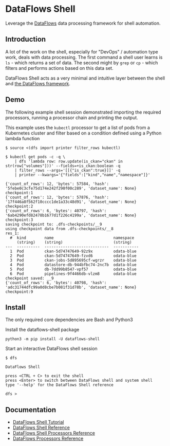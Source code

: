 # DataFlows Shell

Leverage the [DataFlows](https://github.com/datahq/dataflows) data processing framework for shell automation.

## Introduction

A lot of the work on the shell, especially for "DevOps" / automation type work, deals with data processing.
The first command a shell user learns is `ls` - which returns a set of data.
The second might by `grep` or `cp` - which filters and performs actions based on this data set.

DataFlows Shell acts as a very minimal and intuitive layer between the shell and [the DataFlows framework](https://github.com/datahq/dataflows).

## Demo

The following example shell session demonstrated importing the required processors, running a processor chain and printing the output.

This example uses the `kubectl` processor to get a list of pods from a Kubernetes cluster and filter based on a condition defined using a Python lambda function

```
$ source <(dfs import printer filter_rows kubectl)

$ kubectl get pods -c -q \
    | dfs 'lambda row: row.update(is_ckan="ckan" in str(row["volumes"]))' --fields=+is_ckan:boolean -q
    | filter_rows --args='[[{"is_ckan":true}]]' -q
    | printer --kwargs='{"fields":["kind","name","namespace"]}'

{'count_of_rows': 12, 'bytes': 57584, 'hash': '5febe0c3cfe75d174e242f290f00c289', 'dataset_name': None}
checkpoint:1
{'count_of_rows': 12, 'bytes': 57876, 'hash': '17f446a8f562f10cccc1de1a33c48d91', 'dataset_name': None}
checkpoint:2
{'count_of_rows': 6, 'bytes': 40797, 'hash': '6ab4290efd82478b1677d1f226c4199a', 'dataset_name': None}
checkpoint:3
saving checkpoint to: .dfs-checkpoints/__9
using checkpoint data from .dfs-checkpoints/__8
res_1:
  #  kind        name                          namespace
     (string)    (string)                      (string)
---  ----------  ----------------------------  -----------
  1  Pod         ckan-5d74747649-92z9x         odata-blue
  2  Pod         ckan-5d74747649-fzvd6         odata-blue
  3  Pod         ckan-jobs-5d895695cf-wgrzr    odata-blue
  4  Pod         datastore-db-944bfbc74-2nc7b  odata-blue
  5  Pod         db-7dd99b8547-vpf57           odata-blue
  6  Pod         pipelines-9f4466db-vlzm8      odata-blue
checkpoint saved: __9
{'count_of_rows': 6, 'bytes': 40798, 'hash': 'adc31744dfc99a0d8cbe7b081f31d78b', 'dataset_name': None}
checkpoint:9
```

## Install

The only required core dependencies are Bash and Python3

Install the dataflows-shell package

```
python3 -m pip install -U dataflows-shell
```

Start an interactive DataFlows shell session

```
$ dfs

DataFlows Shell

press <CTRL + C> to exit the shell
press <Enter> to switch between DataFlows shell and system shell
type '--help' for the DataFlows Shell reference

dfs > 
```

## Documentation

* [DataFlows Shell Tutorial](TUTORIAL.md)
* [DataFlows Shell Reference](REFERENCE.md)
* [DataFlows Shell Processors Reference](processors/README.md)
* [DataFlows Processors Reference](https://github.com/datahq/dataflows/blob/master/PROCESSORS.md)
